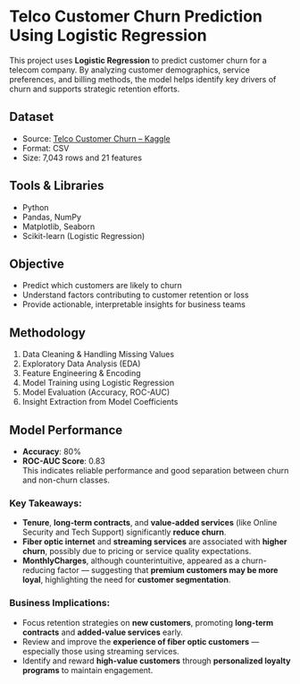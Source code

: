 # Telco Customer Churn Prediction Using Logistic Regression

This project uses **Logistic Regression** to predict customer churn for a telecom company. By analyzing customer demographics, service preferences, and billing methods, the model helps identify key drivers of churn and supports strategic retention efforts.

##  Dataset
- Source: [Telco Customer Churn – Kaggle](https://www.kaggle.com/datasets/blastchar/telco-customer-churn)
- Format: CSV
- Size: 7,043 rows and 21 features

##  Tools & Libraries
- Python
- Pandas, NumPy
- Matplotlib, Seaborn
- Scikit-learn (Logistic Regression)

##  Objective
- Predict which customers are likely to churn
- Understand factors contributing to customer retention or loss
- Provide actionable, interpretable insights for business teams

##  Methodology
1. Data Cleaning & Handling Missing Values
2. Exploratory Data Analysis (EDA)
3. Feature Engineering & Encoding
4. Model Training using Logistic Regression
5. Model Evaluation (Accuracy, ROC-AUC)
6. Insight Extraction from Model Coefficients

##  Model Performance
- **Accuracy**: 80%
- **ROC-AUC Score**: 0.83  
This indicates reliable performance and good separation between churn and non-churn classes.

###  Key Takeaways:
- **Tenure**, **long-term contracts**, and **value-added services** (like Online Security and Tech Support) significantly **reduce churn**.
- **Fiber optic internet** and **streaming services** are associated with **higher churn**, possibly due to pricing or service quality expectations.
- **MonthlyCharges**, although counterintuitive, appeared as a churn-reducing factor — suggesting that **premium customers may be more loyal**, highlighting the need for **customer segmentation**.

###  Business Implications:
- Focus retention strategies on **new customers**, promoting **long-term contracts** and **added-value services** early.
- Review and improve the **experience of fiber optic customers** — especially those using streaming services.
- Identify and reward **high-value customers** through **personalized loyalty programs** to maintain engagement.
